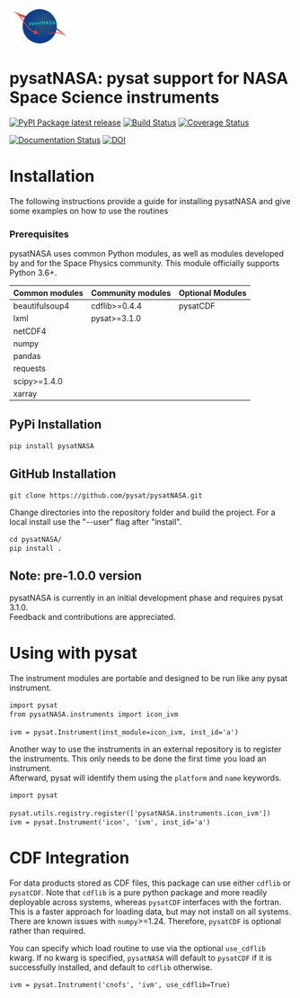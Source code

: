 <div align="left">
        <img height="0" width="0px">
        <img width="20%" src="https://raw.githubusercontent.com/pysat/pysatNASA/main/docs/figures/pysatnasa_logo.png" alt="pysatNASA" title="pysatNASA" </img>
</div>

# pysatNASA: pysat support for NASA Space Science instruments
[![PyPI Package latest release](https://img.shields.io/pypi/v/pysatNASA.svg)](https://pypi.python.org/pypi/pysatNASA)
[![Build Status](https://github.com/github/docs/actions/workflows/main.yml/badge.svg)](https://github.com/github/docs/actions/workflows/main.yml/badge.svg)
[![Coverage Status](https://coveralls.io/repos/github/pysat/pysatNASA/badge.svg?branch=main)](https://coveralls.io/github/pysat/pysatNASA?branch=main)

[![Documentation Status](https://readthedocs.org/projects/pysatnasa/badge/?version=latest)](https://pysatnasa.readthedocs.io/en/latest/?badge=latest)
[![DOI](https://zenodo.org/badge/287387638.svg)](https://zenodo.org/badge/latestdoi/287387638)

# Installation

The following instructions provide a guide for installing pysatNASA and give
some examples on how to use the routines

### Prerequisites

pysatNASA uses common Python modules, as well as modules developed by
and for the Space Physics community.  This module officially supports
Python 3.6+.

| Common modules   | Community modules | Optional Modules |
| ---------------- | ----------------- |------------------|
| beautifulsoup4   | cdflib>=0.4.4     | pysatCDF         |
| lxml             | pysat>=3.1.0      |                  |
| netCDF4          |                   |                  |
| numpy            |                   |                  |
| pandas           |                   |                  |
| requests         |                   |                  |
| scipy>=1.4.0     |                   |                  |
| xarray           |                   |                  |

## PyPi Installation
```
pip install pysatNASA
```

## GitHub Installation

```
git clone https://github.com/pysat/pysatNASA.git
```

Change directories into the repository folder and build the project.  For
a local install use the "--user" flag after "install".

```
cd pysatNASA/
pip install .
```

Note: pre-1.0.0 version
-----------------------
pysatNASA is currently in an initial development phase and requires pysat 3.1.0.  
Feedback and contributions are appreciated.

# Using with pysat

The instrument modules are portable and designed to be run like any pysat instrument.

```
import pysat
from pysatNASA.instruments import icon_ivm

ivm = pysat.Instrument(inst_module=icon_ivm, inst_id='a')
```
Another way to use the instruments in an external repository is to register the
instruments.  This only needs to be done the first time you load an instrument.  
Afterward, pysat will identify them using the `platform` and `name` keywords.

```
import pysat

pysat.utils.registry.register(['pysatNASA.instruments.icon_ivm'])
ivm = pysat.Instrument('icon', 'ivm', inst_id='a')
```

# CDF Integration
For data products stored as CDF files, this package can use either `cdflib` or
`pysatCDF`.  Note that `cdflib` is a pure python package and more readily
deployable across systems, whereas `pysatCDF` interfaces with the fortran.  
This is a faster approach for loading data, but may not install on all systems.  
There are known issues with `numpy`>=1.24. Therefore, `pysatCDF` is optional
rather than required.  

You can specify which load routine to use via the optional `use_cdflib` kwarg.
If no kwarg is specified, `pysatNASA` will default to `pysatCDF` if it is
successfully installed, and default to `cdflib` otherwise.

```
ivm = pysat.Instrument('cnofs', 'ivm', use_cdflib=True)
```
